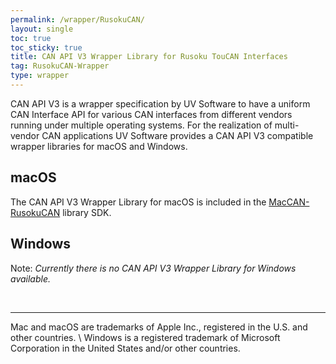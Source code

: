 ```yaml
---
permalink: /wrapper/RusokuCAN/
layout: single
toc: true
toc_sticky: true
title: CAN API V3 Wrapper Library for Rusoku TouCAN Interfaces
tag: RusokuCAN-Wrapper
type: wrapper
---
```

CAN&nbsp;API&nbsp;V3 is a wrapper specification by UV&nbsp;Software to have a uniform CAN Interface API for various CAN interfaces from different vendors running under multiple operating systems.
For the realization of multi-vendor CAN applications UV&nbsp;Software provides a CAN&nbsp;API&nbsp;V3 compatible wrapper libraries for macOS and Windows.

## macOS

The CAN API V3 Wrapper Library for macOS is included in the [MacCAN-RusokuCAN](/drivers/RusokuCAN/) library SDK.

## Windows

Note: _Currently there is no CAN API V3 Wrapper Library for Windows available._

<br/>
<hr/>
Mac and macOS are trademarks of Apple Inc., registered in the U.S. and other countries. \
Windows is a registered trademark of Microsoft Corporation in the United States and/or other countries.
